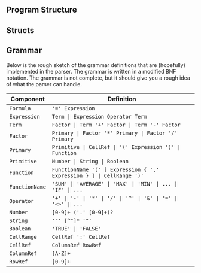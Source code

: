 
## Program Structure


## Structs


## Grammar
Below is the rough sketch of the grammar definitions that are (hopefully) implemented in the parser. The grammar is written in a modified BNF notation. The grammar is not complete, but it should give you a rough idea of what the parser can handle.

| Component      | Definition                                                      |
|----------------|-----------------------------------------------------------------|
| `Formula`      | `'=' Expression`                                                |
| `Expression`   | `Term \| Expression Operator Term`                              |
| `Term`         | `Factor \| Term '+' Factor \| Term '-' Factor`                  |
| `Factor`       | `Primary \| Factor '*' Primary \| Factor '/' Primary`           |
| `Primary`      | `Primitive \| CellRef \| '(' Expression ')' \| Function`        |
| `Primitive`    | `Number \| String \| Boolean`                                   |
| `Function`     | `FunctionName '(' [ Expression { ',' Expression } ] \| CellRange ')'`        |
| `FunctionName` | `'SUM' \| 'AVERAGE' \| 'MAX' \| 'MIN' \| ... \| 'IF' \| ...`    |
| `Operator`     | `'+' \| '-' \| '*' \| '/' \| '^' \| '&' \| '=' \| '<>' \| ...`  |
| `Number`       | `[0-9]+ ('.' [0-9]+)?`                                          |
| `String`       | `'"' [^"]* '"'`                                                 |
| `Boolean`      | `'TRUE' \| 'FALSE'`                                             |
| `CellRange`    | `CellRef ':' CellRef`                                           |
| `CellRef`      | `ColumnRef RowRef`                                              |
| `ColumnRef`    | `[A-Z]+`                                                        |
| `RowRef`       | `[0-9]+`                                                        |
